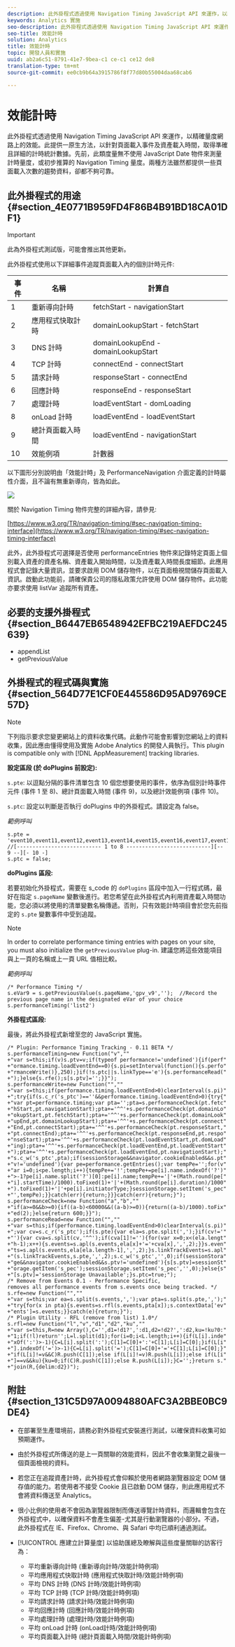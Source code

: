 ```yaml
---
description: 此外掛程式透過使用 Navigation Timing JavaScript API 來運作，以精確量度網路上的效能。此提供一原生方法，以針對頁面載入事件及資產載入時間，取得準確且詳細的計時統計數據。先前，此類度量無不使用 JavaScript Date 物件來測量計時量度，或初步推算的 Navigation Timing 量度。兩種方法雖然都提供一些頁面載入次數的趨勢資料，卻都不夠可靠。
keywords: Analytics 實施
seo-description: 此外掛程式透過使用 Navigation Timing JavaScript API 來運作，以精確量度網路上的效能。此提供一原生方法，以針對頁面載入事件及資產載入時間，取得準確且詳細的計時統計數據。先前，此類度量無不使用 JavaScript Date 物件來測量計時量度，或初步推算的 Navigation Timing 量度。兩種方法雖然都提供一些頁面載入次數的趨勢資料，卻都不夠可靠。
seo-title: 效能計時
solution: Analytics
title: 效能計時
topic: 開發人員和實施
uuid: ab2a6c51-8791-41e7-9bea-c1 ce-c1 ce12 de8
translation-type: tm+mt
source-git-commit: ee0cb9b64a3915786f8f77d80b55004daa68cab6

---
```



# 效能計時

此外掛程式透過使用 Navigation Timing JavaScript API 來運作，以精確量度網路上的效能。此提供一原生方法，以針對頁面載入事件及資產載入時間，取得準確且詳細的計時統計數據。先前，此類度量無不使用 JavaScript Date 物件來測量計時量度，或初步推算的 Navigation Timing 量度。兩種方法雖然都提供一些頁面載入次數的趨勢資料，卻都不夠可靠。

## 此外掛程式的用途 {#section_4E0771B959FD4F86B4B91BD18CA01DF1}

>[!IMPORTANT]
>
>此為外掛程式測試版，可能會推出其他更新。

此外掛程式使用以下詳細事件追蹤頁面載入內的個別計時元件:

| 事件 | 名稱 | 計算自 |
|---|---|---|
| 1 | 重新導向計時 | fetchStart - navigationStart |
| 2 | 應用程式快取計時 | domainLookupStart - fetchStart |
| 3 | DNS 計時 | domainLookupEnd - domainLookupStart |
| 4 | TCP 計時 | connectEnd - connectStart |
| 5 | 請求計時 | responseStart - connectEnd |
| 6 | 回應計時 | responseEnd - responseStart |
| 7 | 處理計時 | loadEventStart - domLoading |
| 8 | onLoad 計時 | loadEventEnd - loadEventStart |
| 9 | 總計頁面載入時間 | loadEventEnd - navigationStart |
| 10 | 效能例項 | 計數器 |

以下圖形分別說明由「效能計時」及 PerformanceNavigation 介面定義的計時屬性介面，且不論有無重新導向，皆為如此。

![](assets/timing-attributes.png)

關於 Navigation Timing 物件完整的詳細內容，請參見: 

[https://www.w3.org/TR/navigation-timing/#sec-navigation-timing-interface](https://www.w3.org/TR/navigation-timing/#sec-navigation-timing-interface)

此外，此外掛程式可選擇是否使用 performanceEntries 物件來記錄特定頁面上個別載入資產的資產名稱、資產載入開始時間，以及資產載入時間長度細節。此應用程式會記錄大量資訊，並要求啟用 DOM 儲存物件，以在頁面檢視間儲存頁面載入資訊。啟動此功能前，請確保貴公司的隱私政策允許使用 DOM 儲存物件。此功能亦要求使用 listVar 追蹤所有資產。

## 必要的支援外掛程式 {#section_B6447EB6548942EFBC219AEFDC245639}

* appendList
* getPreviousValue

## 外掛程式的程式碼與實施 {#section_564D77E1CF0E445586D95AD9769CE57D}

>[!NOTE]
>
>下列指示要求您變更網站上的資料收集代碼。此動作可能會影響到您網站上的資料收集，因此應由懂得使用及實施 Adobe Analytics 的開發人員執行。This plugin is compatible only with [!DNL AppMeasurement] tracking libraries.

**設定區段 (於 doPlugins 前設定):**

`s.pte`: 以逗點分隔的事件清單包含 10 個您想要使用的事件，依序為個別計時事件元件 (事件 1 至 8)、總計頁面載入時間 (事件 9)，以及總計效能例項 (事件 10)。

`s.ptc`: 設定以判斷是否執行 doPlugins 中的外掛程式。請設定為 false。

*範例呼叫*

```
s.pte = 'event10,event11,event12,event13,event14,event15,event16,event17,event18,event19' 
//[--------------------------- 1 to 8 ---------------------------][-- 9 --][- 10 -] 
s.ptc = false; 
```

**doPlugins 區段:**

若要初始化外掛程式，需要在 s_code 的 `doPlugins` 區段中加入一行程式碼，最好在指定 `s.pageName` 變數後進行。若您希望在此外掛程式內利用資產載入時間功能，您必須以將使用的清單變數名稱傳遞。否則，只有效能計時項目會於您先前指定的 `s.pte` 變數事件中受到追蹤。

>[!NOTE]
>
>In order to correlate performance timing entries with pages on your site, you must also initialize the `getPreviousValue` plug-in. 建議您將這些效能項目與上一頁的名稱或上一頁 URL 值相比較。

*範例呼叫*

```
/* Performance Timing */ 
s.eVar9 = s.getPreviousValue(s.pageName,'gpv_v9','');  //Record the previous page name in the designated eVar of your choice 
s.performanceTiming('list2')  
```

**外掛程式區段:**

最後，將此外掛程式新增至您的 JavaScript 實施。

```
/* Plugin: Performance Timing Tracking - 0.11 BETA */ 
s.performanceTiming=new Function("v","" 
+"var s=this;if(v)s.ptv=v;if(typeof performance!='undefined'){if(perf" 
+"ormance.timing.loadEventEnd==0){s.pi=setInterval(function(){s.perfo" 
+"rmanceWrite()},250);}if(!s.ptc||s.linkType=='e'){s.performanceRead(" 
+");}else{s.rfe();s[s.ptv]='';}}"); 
s.performanceWrite=new Function("","" 
+"var s=this;if(performance.timing.loadEventEnd>0)clearInterval(s.pi)" 
+";try{if(s.c_r('s_ptc')==''&&performance.timing.loadEventEnd>0){try{" 
+"var pt=performance.timing;var pta='';pta=s.performanceCheck(pt.fetc" 
+"hStart,pt.navigationStart);pta+='^^'+s.performanceCheck(pt.domainLo" 
+"okupStart,pt.fetchStart);pta+='^^'+s.performanceCheck(pt.domainLook" 
+"upEnd,pt.domainLookupStart);pta+='^^'+s.performanceCheck(pt.connect" 
+"End,pt.connectStart);pta+='^^'+s.performanceCheck(pt.responseStart," 
+"pt.connectEnd);pta+='^^'+s.performanceCheck(pt.responseEnd,pt.respo" 
+"nseStart);pta+='^^'+s.performanceCheck(pt.loadEventStart,pt.domLoad" 
+"ing);pta+='^^'+s.performanceCheck(pt.loadEventEnd,pt.loadEventStart" 
+");pta+='^^'+s.performanceCheck(pt.loadEventEnd,pt.navigationStart);" 
+"s.c_w('s_ptc',pta);if(sessionStorage&&navigator.cookieEnabled&&s.pt" 
+"v!='undefined'){var pe=performance.getEntries();var tempPe='';for(v" 
+"ar i=0;i<pe.length;i++){tempPe+='!';tempPe+=pe[i].name.indexOf('?')" 
+">-1?pe[i].name.split('?')[0]:pe[i].name;tempPe+='|'+(Math.round(pe[" 
+"i].startTime)/1000).toFixed(1)+'|'+(Math.round(pe[i].duration)/1000" 
+").toFixed(1)+'|'+pe[i].initiatorType;}sessionStorage.setItem('s_pec" 
+"',tempPe);}}catch(err){return;}}}catch(err){return;}"); 
s.performanceCheck=new Function("a","b","" 
+"if(a>=0&&b>=0){if((a-b)<60000&&((a-b)>=0)){return((a-b)/1000).toFix" 
+"ed(2);}else{return 600;}}"); 
s.performanceRead=new Function("","" 
+"var s=this;if(performance.timing.loadEventEnd>0)clearInterval(s.pi)" 
+";var cv=s.c_r('s_ptc');if(s.pte){var ela=s.pte.split(',');}if(cv!='" 
+"'){var cva=s.split(cv,'^^');if(cva[1]!=''){for(var x=0;x<(ela.lengt" 
+"h-1);x++){s.events=s.apl(s.events,ela[x]+'='+cva[x],',',2);}}s.even" 
+"ts=s.apl(s.events,ela[ela.length-1],',',2);}s.linkTrackEvents=s.apl" 
+"(s.linkTrackEvents,s.pte,',',2);s.c_w('s_ptc','',0);if(sessionStora" 
+"ge&&navigator.cookieEnabled&&s.ptv!='undefined'){s[s.ptv]=sessionSt" 
+"orage.getItem('s_pec');sessionStorage.setItem('s_pec','',0);}else{s" 
+"[s.ptv]='sessionStorage Unavailable';}s.ptc=true;"); 
/* Remove from Events 0.1 - Performance Specific,  
removes all performance events from s.events once being tracked. */ 
s.rfe=new Function("","" 
+"var s=this;var ea=s.split(s.events,',');var pta=s.split(s.pte,',');" 
+"try{for(x in pta){s.events=s.rfl(s.events,pta[x]);s.contextData['ev" 
+"ents']=s.events;}}catch(e){return;}"); 
/* Plugin Utility - RFL (remove from list) 1.0*/ 
s.rfl=new Function("l","v","d1","d2","ku","" 
+"var s=this,R=new Array(),C='',d1=!d1?',':d1,d2=!d2?',':d2,ku=!ku?0:" 
+"1;if(!l)return'';L=l.split(d1);for(i=0;i<L.length;i++){if(L[i].inde" 
+"xOf(':')>-1){C=L[i].split(':');C[1]=C[0]+':'+C[1];L[i]=C[0];}if(L[i" 
+"].indexOf('=')>-1){C=L[i].split('=');C[1]=C[0]+'='+C[1];L[i]=C[0];}" 
+"if(L[i]!=v&&C)R.push(C[1]);else if(L[i]!=v)R.push(L[i]);else if(L[i" 
+"]==v&&ku){ku=0;if(C)R.push(C[1]);else R.push(L[i]);}C='';}return s." 
+"join(R,{delim:d2})"); 
```

## 附註 {#section_131C5D97A0094880AFC3A2BBE0BC9DE4}

* 在部署至生產環境前，請務必對外掛程式安裝進行測試，以確保資料收集可如預期運作。
* 由於外掛程式所傳送的是上一頁關聯的效能資料，因此不會收集瀏覽之最後一個頁面檢視的資料。
* 若您正在追蹤資產計時，此外掛程式會仰賴於使用者網路瀏覽器設定 DOM 儲存值的能力。若使用者不接受 Cookie 且已啟動 DOM 儲存，則此應用程式不會將資料傳送至 Analytics。
* 很小比例的使用者不會因為瀏覽器限制而傳送導覽計時資料，而邏輯會包含在外掛程式中，以確保資料不會產生偏差-尤其是行動瀏覽器的小部分。不過，此外掛程式在 IE、Firefox、Chrome、與 Safari 中均已順利通過測試。
* [!UICONTROL 應建立計算量度] 以協助匯總及瞭解與這些度量關聯的訪客行為：

   * 平均重新導向計時 (重新導向計時/效能計時例項)
   * 平均應用程式快取計時 (應用程式快取計時/效能計時例項)
   * 平均 DNS 計時 (DNS 計時/效能計時例項)
   * 平均 TCP 計時 (TCP 計時/效能計時例項)
   * 平均請求計時 (請求計時/效能計時例項)
   * 平均回應計時 (回應計時/效能計時例項)
   * 平均處理計時 (處理計時/效能計時例項)
   * 平均 onLoad 計時 (onLoad計時/效能計時例項)
   * 平均頁面載入計時 (總計頁面載入時間/效能計時例項)

